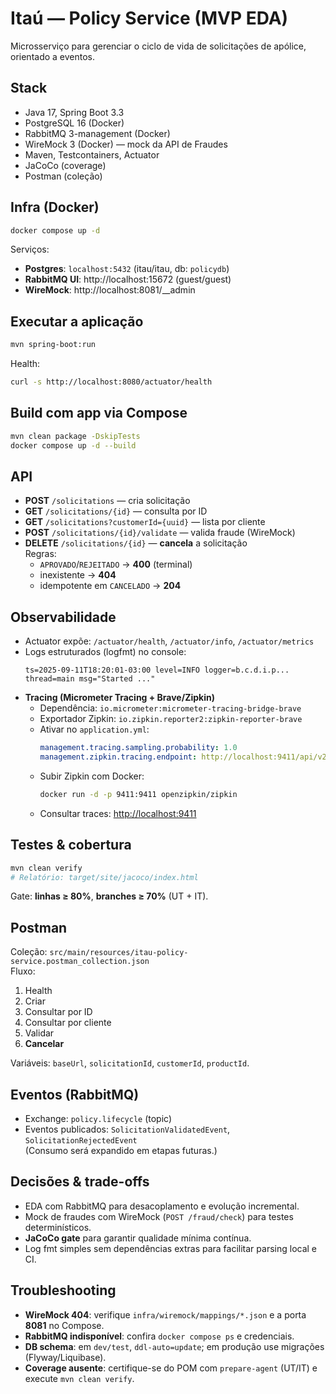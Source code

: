 # Itaú — Policy Service (MVP EDA)

Microsserviço para gerenciar o ciclo de vida de solicitações de apólice, orientado a eventos.

## Stack
- Java 17, Spring Boot 3.3
- PostgreSQL 16 (Docker)
- RabbitMQ 3-management (Docker)
- WireMock 3 (Docker) — mock da API de Fraudes
- Maven, Testcontainers, Actuator
- JaCoCo (coverage)
- Postman (coleção)

## Infra (Docker)
```bash
docker compose up -d
```
Serviços:
- **Postgres**: `localhost:5432` (itau/itau, db: `policydb`)
- **RabbitMQ UI**: http://localhost:15672 (guest/guest)
- **WireMock**: http://localhost:8081/__admin

## Executar a aplicação
```bash
mvn spring-boot:run
```
Health:
```bash
curl -s http://localhost:8080/actuator/health
```

## Build com app via Compose
```bash
mvn clean package -DskipTests
docker compose up -d --build
```

## API
- **POST** `/solicitations` — cria solicitação
- **GET** `/solicitations/{id}` — consulta por ID
- **GET** `/solicitations?customerId={uuid}` — lista por cliente
- **POST** `/solicitations/{id}/validate` — valida fraude (WireMock)
- **DELETE** `/solicitations/{id}` — **cancela** a solicitação  
  Regras:
  - `APROVADO`/`REJEITADO` → **400** (terminal)
  - inexistente → **404**
  - idempotente em `CANCELADO` → **204**

## Observabilidade
- Actuator expõe: `/actuator/health`, `/actuator/info`, `/actuator/metrics`
- Logs estruturados (logfmt) no console:
  ```
  ts=2025-09-11T18:20:01-03:00 level=INFO logger=b.c.d.i.p... thread=main msg="Started ..."
  ```
- **Tracing (Micrometer Tracing + Brave/Zipkin)**
  - Dependência: `io.micrometer:micrometer-tracing-bridge-brave`
  - Exportador Zipkin: `io.zipkin.reporter2:zipkin-reporter-brave`
  - Ativar no `application.yml`:
    ```yaml
    management.tracing.sampling.probability: 1.0
    management.zipkin.tracing.endpoint: http://localhost:9411/api/v2/spans
    ```
  - Subir Zipkin com Docker:
    ```bash
    docker run -d -p 9411:9411 openzipkin/zipkin
    ```
  - Consultar traces: [http://localhost:9411](http://localhost:9411)

## Testes & cobertura
```bash
mvn clean verify
# Relatório: target/site/jacoco/index.html
```
Gate: **linhas ≥ 80%**, **branches ≥ 70%** (UT + IT).

## Postman
Coleção: `src/main/resources/itau-policy-service.postman_collection.json`  
Fluxo:
1. Health
2. Criar
3. Consultar por ID
4. Consultar por cliente
5. Validar
6. **Cancelar**

Variáveis: `baseUrl`, `solicitationId`, `customerId`, `productId`.

## Eventos (RabbitMQ)
- Exchange: `policy.lifecycle` (topic)
- Eventos publicados: `SolicitationValidatedEvent`, `SolicitationRejectedEvent`  
(Consumo será expandido em etapas futuras.)

## Decisões & trade-offs
- EDA com RabbitMQ para desacoplamento e evolução incremental.
- Mock de fraudes com WireMock (`POST /fraud/check`) para testes determinísticos.
- **JaCoCo gate** para garantir qualidade mínima contínua.
- Log fmt simples sem dependências extras para facilitar parsing local e CI.

## Troubleshooting
- **WireMock 404**: verifique `infra/wiremock/mappings/*.json` e a porta **8081** no Compose.
- **RabbitMQ indisponível**: confira `docker compose ps` e credenciais.
- **DB schema**: em `dev/test`, `ddl-auto=update`; em produção use migrações (Flyway/Liquibase).
- **Coverage ausente**: certifique-se do POM com `prepare-agent` (UT/IT) e execute `mvn clean verify`.
